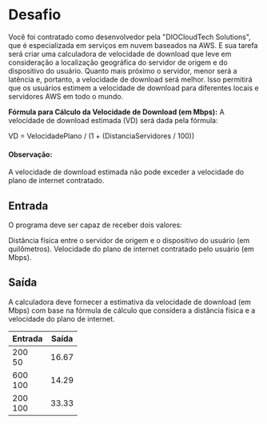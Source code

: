 # Desafio
Você foi contratado como desenvolvedor pela "DIOCloudTech Solutions", que é especializada em serviços em nuvem baseados na AWS. E sua tarefa será criar uma calculadora de velocidade de download que leve em consideração a localização geográfica do servidor de origem e do dispositivo do usuário. Quanto mais próximo o servidor, menor será a latência e, portanto, a velocidade de download será melhor. Isso permitirá que os usuários estimem a velocidade de download para diferentes locais e servidores AWS em todo o mundo.

<b>Fórmula para Cálculo da Velocidade de Download (em Mbps):</b> A velocidade de download estimada (VD) será dada pela fórmula:

VD = VelocidadePlano / (1 + (DistanciaServidores / 100))

#### Observação:

A velocidade de download estimada não pode exceder a velocidade do plano de internet contratado.
## Entrada
O programa deve ser capaz de receber dois valores:

Distância física entre o servidor de origem e o dispositivo do usuário (em quilômetros).
Velocidade do plano de internet contratado pelo usuário (em Mbps).
## Saída
A calculadora deve fornecer a estimativa da velocidade de download (em Mbps) com base na fórmula de cálculo que considera a distância física e a velocidade do plano de internet. 

Entrada	  | Saída
----------|---------
200 <br> 50  | 16.67
600 <br> 100 | 14.29
200 <br> 100 | 33.33